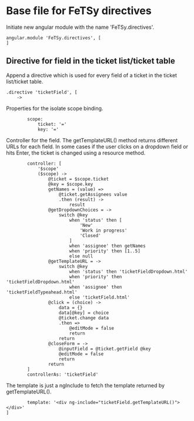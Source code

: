 # Base file for FeTSy directives

Initiate new angular module with the name 'FeTSy.directives'.

    angular.module 'FeTSy.directives', [
    ]


## Directive for field in the ticket list/ticket table

Append a directive which is used for every field of a ticket in the ticket
list/ticket table.

    .directive 'ticketField', [
        ->

Properties for the isolate scope binding.

            scope:
                ticket: '='
                key: '='

Controller for the field. The getTemplateURL() method returns different
URLs for each field. In some cases if the user clicks on a dropdown field
or hits Enter, the ticket is changed using a resource method.

            controller: [
                '$scope'
                ($scope) ->
                    @ticket = $scope.ticket
                    @key = $scope.key
                    getNames = (value) =>
                        @ticket.getAssignees value
                        .then (result) ->
                            result
                    @getDropdownChoices = ->
                        switch @key
                            when 'status' then [
                                'New'
                                'Work in progress'
                                'Closed'
                            ]
                            when 'assignee' then getNames
                            when 'priority' then [1..5]
                            else null
                    @getTemplateURL = ->
                        switch @key
                            when 'status' then 'ticketFieldDropdown.html'
                            when 'priority' then 'ticketFieldDropdown.html'
                            when 'assignee' then 'ticketFieldTypeahead.html'
                            else 'ticketField.html'
                    @click = (choice) ->
                        data = {}
                        data[@key] = choice
                        @ticket.change data
                        .then =>
                            @editMode = false
                            return
                        return
                    @closeForm = ->
                        @inputField = @ticket.getField @key
                        @editMode = false
                        return
                    return
            ]
            controllerAs: 'ticketField'

The template is just a ngInclude to fetch the template returned by
getTemplateURL().

            template: '<div ng-include="ticketField.getTemplateURL()"></div>'
    ]
